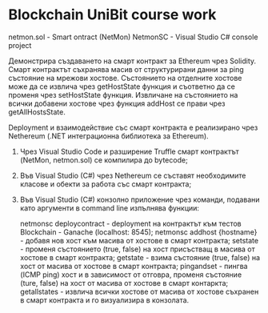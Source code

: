 # Blockchain UniBit course work

netmon.sol - Smart ontract (NetMon)
NetmonSC - Visual Studio C# console project


Демонстрира създаването на смарт контракт за Ethereum чрез Solidity. Смарт контрактът съхранява масив от структурирани данни за ping състояние на мрежови хостове. Състоянието на отделните хостове може да се извлича чрез getHostState функция и съответно да се променя чрез setHostState функция. Извличане на състоянието на всички добавени хостове чрез функция addHost се прави чрез getAllHostsState.

Deployment и взаимодействие със смарт контракта е реализирано чрез Nethereum (.NET интеграционна библиотека за Ethereum).

  1. Чрез Visual Studio Code и разширение Truffle смарт контрактът (NetMon, netmon.sol) се компилира до bytecode;
  2. Във Visual Studio (C#) чрез Nethereum се съставят необходимите класове и обекти за работа със смарт контракта;
  3. Във Visual Studio (C#) конзолно приложение чрез команди, подавани като аргументи в command line изпълнява функции:
      
      netmonsc deploycontract - deployment на контрактът към тестов Blockchain - Ganache (localhost: 8545);
      netmonsc addhost {hostname} - добавя нов хост към масива от хостове в смарт контракта;
      setstate - променя състоянието (true, false) на хост присъстващ в масива от хостове в смарт контракта;
      getstate - взима състояние (true, false) на хост от масива от хостове в смарт контракта;
      pingandset - пингва (ICMP ping) хост и в зависимост от отговра, променя състояние (ture, false) на хост от масива от хостове в смарт контаркта;
      getallstates - извлича всички хостове от масива от хостове съхранен в смарт контракта и го визуализира в конзолата.
